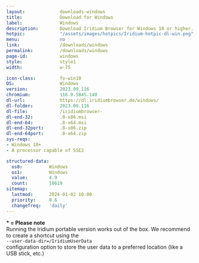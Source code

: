 ```yaml
---
layout: 			downloads-windows
title: 				Download for Windows
label:				Windows 
description:		Download Iridium Browser for Windows 10 or higher. This Windows build is available in 32-bit or 64-bit version, as well as portable.
hotpic:				"/assets/images/hotpics/Iridium-hotpic-dl-win.png"
menu:				no
link:				/downloads/windows
permalink:			/downloads/windows
page-id:			windows
style:				style1
width:				w-75

icon-class:			fo-win10
OS: 				Windows
version:			2023.09.116
chromium:			116.0.5845.140
dl-url:				https://dl.iridiumbrowser.de/windows/
dl-folder:			2023.09.116
dl-file:			/iridiumbrowser-
dl-end-32:			.0-x86.msi
dl-end-64:			.0-x64.msi
dl-end-32port:		.0-x86.zip
dl-end-64port:		.0-x64.zip
sys-reqs:
- Windows 10+
- A processor capable of SSE2

structured-data:
  os0: 			Windows
  os1: 			Windows
  value: 		4.9
  count: 		10619
sitemap:
  lastmod:		2024-01-02 10:00
  priority:		0.6
  changefreq:	'daily'
---
```


__* = Please note__    
Running the Iridium portable version works out of the box. We recommend to create a shortcut using the    
```--user-data-dir=/IridiumUserData```    
configuration option to store the user data to a preferred location (like a USB stick, etc.)